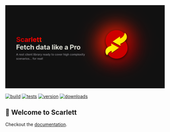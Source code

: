 <img src="https://github.com/Micene09/scarlett/raw/main/docs/public/og-image.png">

[![build](https://github.com/Micene09/scarlett/actions/workflows/build.yml/badge.svg)](https://github.com/Micene09/scarlett/actions/workflows/build.yml)
[![tests](https://github.com/Micene09/scarlett/actions/workflows/tests.yml/badge.svg)](https://github.com/Micene09/scarlett/actions/workflows/tests.yml)
[![version](https://img.shields.io/npm/v/scarlett?label=version)](https://www.npmjs.com/package/scarlett)
[![downloads](https://img.shields.io/npm/dm/scarlett)](https://www.npmjs.com/package/scarlett)


## 👋 Welcome to Scarlett

Checkout the [documentation](https://micene09.github.io/scarlett).